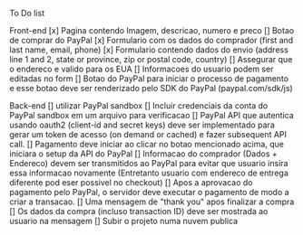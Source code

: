 To Do list

  Front-end
    [x] Pagina contendo Imagem, descricao, numero e preco
    [] Botao de comprar do PayPal
    [x] Formulario com os dados do comprador (first and last name, email, phone)
    [x] Formulario contendo dados do envio (address line 1 and 2, state or province, zip or postal code, country)
    [] Assegurar que o endereco e valido para os EUA
    [] Informacoes do usuario podem ser editadas no form
    [] Botao do PayPal para iniciar o processo de pagamento e esse botao deve ser renderizado pelo SDK do PayPal (paypal.com/sdk/js)

  Back-end
    [] utilizar PayPal sandbox
    [] Incluir credenciais da conta do PayPal sandbox em um arquivo para verificacao
    [] PayPal API que autentica usando oauth2 (client-id and secret keys) deve ser implementado para gerar um token de acesso (on demand or cached) e fazer subsequent API call.
    [] Pagamento deve iniciar ao clicar no botao mencionado acima, que iniciara o setup da API do PayPal
    [] Informacao do comprador (Dados + Endereco) devem ser transmitidos ao PayPal para evitar que usuario insira essa informacao novamente (Entretanto usuario com endereco de entrega diferente pod eser possivel no checkout)
    [] Apos a aprovacao do pagamento pelo PayPal, o servidor deve executar o pagamento de modo a criar a transacao.
    [] Uma mensagem de "thank you" apos finalizar a compra
    [] Os dados da compra (incluso transaction ID) deve ser mostrada ao usuario na mensagem
    [] Subir o projeto numa nuvem publica
